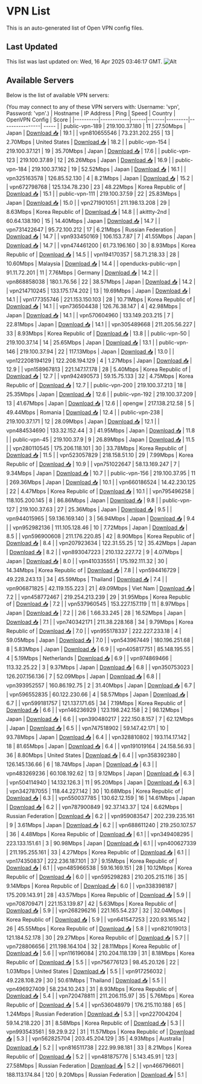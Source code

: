 # VPN List

This is an auto-generated list of Open VPN config files.

## Last Updated

This list was last updated on: Wed, 16 Apr 2025 03:46:17 GMT.
![Alt](https://repobeats.axiom.co/api/embed/186b98318ef1479477931607c1ad7d823f12451f.svg "Repobeats analytics image")

## Available Servers

Below is the list of available VPN servers:

(You may connect to any of these VPN servers with: Username: 'vpn', Password: 'vpn'.)
| Hostname | IP Address | Ping | Speed | Country | OpenVPN Config | Score |
|----------|------------|------|-------|---------|----------------| ----- |
| public-vpn-189 | 219.100.37.180 | 11 | 27.50Mbps | Japan | [Download 📥](./configs/server_0_JP.ovpn) | 19.1 |
| vpn810655546 | 73.231.202.255 | 13 | 2.70Mbps | United States | [Download 📥](./configs/server_1_US.ovpn) | 18.2 |
| public-vpn-154 | 219.100.37.121 | 19 | 35.70Mbps | Japan | [Download 📥](./configs/server_2_JP.ovpn) | 17.6 |
| public-vpn-123 | 219.100.37.89 | 12 | 26.26Mbps | Japan | [Download 📥](./configs/server_3_JP.ovpn) | 16.9 |
| public-vpn-184 | 219.100.37.162 | 19 | 52.52Mbps | Japan | [Download 📥](./configs/server_4_JP.ovpn) | 16.1 |
| vpn325163578 | 126.85.52.130 | 4 | 8.21Mbps | Japan | [Download 📥](./configs/server_5_JP.ovpn) | 15.2 |
| vpn672798768 | 125.134.78.230 | 23 | 48.22Mbps | Korea Republic of | [Download 📥](./configs/server_6_KR.ovpn) | 15.1 |
| public-vpn-111 | 219.100.37.59 | 22 | 25.83Mbps | Japan | [Download 📥](./configs/server_7_JP.ovpn) | 15.0 |
| vpn271901051 | 211.198.13.208 | 29 | 8.63Mbps | Korea Republic of | [Download 📥](./configs/server_8_KR.ovpn) | 14.8 |
| akittty-2nd | 60.64.138.190 | 15 | 14.40Mbps | Japan | [Download 📥](./configs/server_9_JP.ovpn) | 14.7 |
| vpn731422647 | 95.72.100.212 | 17 | 6.21Mbps | Russian Federation | [Download 📥](./configs/server_10_RU.ovpn) | 14.7 |
| vpn933450169 | 106.153.7.87 | 7 | 41.55Mbps | Japan | [Download 📥](./configs/server_11_JP.ovpn) | 14.7 |
| vpn474461200 | 61.73.196.160 | 30 | 8.93Mbps | Korea Republic of | [Download 📥](./configs/server_12_KR.ovpn) | 14.5 |
| vpn194170357 | 58.71.218.33 | 28 | 10.60Mbps | Malaysia | [Download 📥](./configs/server_13_MY.ovpn) | 14.4 |
| openducks-public-vpn | 91.11.72.201 | 11 | 7.76Mbps | Germany | [Download 📥](./configs/server_14_DE.ovpn) | 14.2 |
| vpn868858038 | 180.1.76.56 | 22 | 38.57Mbps | Japan | [Download 📥](./configs/server_15_JP.ovpn) | 14.2 |
| vpn214710245 | 133.175.174.202 | 13 | 19.69Mbps | Japan | [Download 📥](./configs/server_16_JP.ovpn) | 14.1 |
| vpn177355746 | 221.153.150.103 | 28 | 10.71Mbps | Korea Republic of | [Download 📥](./configs/server_17_KR.ovpn) | 14.1 |
| vpn736504438 | 126.76.38.147 | 4 | 42.98Mbps | Japan | [Download 📥](./configs/server_18_JP.ovpn) | 14.1 |
| vpn570604960 | 133.149.203.215 | 7 | 22.81Mbps | Japan | [Download 📥](./configs/server_19_JP.ovpn) | 14.1 |
| vpn305489668 | 211.205.56.227 | 33 | 8.93Mbps | Korea Republic of | [Download 📥](./configs/server_20_KR.ovpn) | 13.8 |
| public-vpn-50 | 219.100.37.14 | 14 | 25.65Mbps | Japan | [Download 📥](./configs/server_21_JP.ovpn) | 13.1 |
| public-vpn-146 | 219.100.37.94 | 22 | 117.13Mbps | Japan | [Download 📥](./configs/server_22_JP.ovpn) | 13.0 |
| vpn122208194129 | 122.208.194.129 | 4 | 1.27Mbps | Japan | [Download 📥](./configs/server_23_JP.ovpn) | 12.9 |
| vpn158967813 | 221.147.17.178 | 28 | 5.40Mbps | Korea Republic of | [Download 📥](./configs/server_24_KR.ovpn) | 12.7 |
| vpn942490573 | 59.15.75.133 | 32 | 4.75Mbps | Korea Republic of | [Download 📥](./configs/server_25_KR.ovpn) | 12.7 |
| public-vpn-200 | 219.100.37.213 | 18 | 25.35Mbps | Japan | [Download 📥](./configs/server_26_JP.ovpn) | 12.6 |
| public-vpn-192 | 219.100.37.209 | 13 | 41.67Mbps | Japan | [Download 📥](./configs/server_27_JP.ovpn) | 12.6 |
| opengw | 217.138.212.58 | 5 | 49.44Mbps | Romania | [Download 📥](./configs/server_28_RO.ovpn) | 12.4 |
| public-vpn-238 | 219.100.37.171 | 12 | 28.09Mbps | Japan | [Download 📥](./configs/server_29_JP.ovpn) | 12.1 |
| vpn484534690 | 133.32.152.44 | 3 | 41.95Mbps | Japan | [Download 📥](./configs/server_30_JP.ovpn) | 11.8 |
| public-vpn-45 | 219.100.37.9 | 9 | 26.89Mbps | Japan | [Download 📥](./configs/server_31_JP.ovpn) | 11.5 |
| vpn280110545 | 175.206.118.101 | 30 | 33.78Mbps | Korea Republic of | [Download 📥](./configs/server_32_KR.ovpn) | 11.5 |
| vpn523057829 | 218.158.51.10 | 29 | 7.99Mbps | Korea Republic of | [Download 📥](./configs/server_33_KR.ovpn) | 10.9 |
| vpn751022647 | 58.13.169.247 | 7 | 9.34Mbps | Japan | [Download 📥](./configs/server_34_JP.ovpn) | 10.7 |
| public-vpn-156 | 219.100.37.95 | 11 | 269.36Mbps | Japan | [Download 📥](./configs/server_35_JP.ovpn) | 10.1 |
| vpn660186524 | 14.42.230.125 | 22 | 4.47Mbps | Korea Republic of | [Download 📥](./configs/server_36_KR.ovpn) | 10.1 |
| vpn795496258 | 118.105.200.145 | 8 | 86.86Mbps | Japan | [Download 📥](./configs/server_37_JP.ovpn) | 9.8 |
| public-vpn-127 | 219.100.37.63 | 27 | 25.36Mbps | Japan | [Download 📥](./configs/server_38_JP.ovpn) | 9.5 |
| vpn944015965 | 59.136.169.140 | 3 | 56.94Mbps | Japan | [Download 📥](./configs/server_39_JP.ovpn) | 9.4 |
| vpn952982136 | 111.105.128.46 | 10 | 7.72Mbps | Japan | [Download 📥](./configs/server_40_JP.ovpn) | 8.5 |
| vpn596900608 | 211.176.220.85 | 42 | 8.90Mbps | Korea Republic of | [Download 📥](./configs/server_41_KR.ovpn) | 8.4 |
| vpn207923634 | 122.31.55.25 | 12 | 35.42Mbps | Japan | [Download 📥](./configs/server_42_JP.ovpn) | 8.2 |
| vpn893047223 | 210.132.227.72 | 9 | 4.07Mbps | Japan | [Download 📥](./configs/server_43_JP.ovpn) | 8.0 |
| vpn410335551 | 175.192.111.32 | 30 | 14.34Mbps | Korea Republic of | [Download 📥](./configs/server_44_KR.ovpn) | 7.8 |
| vpn594416729 | 49.228.243.13 | 34 | 45.59Mbps | Thailand | [Download 📥](./configs/server_45_TH.ovpn) | 7.4 |
| vpn906871825 | 42.119.155.223 | 21 | 49.09Mbps | Viet Nam | [Download 📥](./configs/server_46_VN.ovpn) | 7.2 |
| vpn458772467 | 219.254.213.239 | 29 | 31.95Mbps | Korea Republic of | [Download 📥](./configs/server_47_KR.ovpn) | 7.2 |
| vpn537960545 | 153.227.157.119 | 11 | 8.97Mbps | Japan | [Download 📥](./configs/server_48_JP.ovpn) | 7.2 |
| 2i6 | 1.66.33.245 | 28 | 16.52Mbps | Japan | [Download 📥](./configs/server_49_JP.ovpn) | 7.1 |
| vpn740342171 | 211.38.228.168 | 34 | 9.79Mbps | Korea Republic of | [Download 📥](./configs/server_50_KR.ovpn) | 7.0 |
| vpn955178337 | 222.227.233.18 | 4 | 59.05Mbps | Japan | [Download 📥](./configs/server_51_JP.ovpn) | 7.0 |
| vpn543967449 | 180.196.251.68 | 8 | 5.83Mbps | Japan | [Download 📥](./configs/server_52_JP.ovpn) | 6.9 |
| vpn405817751 | 85.148.195.55 | 4 | 5.19Mbps | Netherlands | [Download 📥](./configs/server_53_NL.ovpn) | 6.9 |
| vpn974869466 | 113.32.25.22 | 3 | 9.37Mbps | Japan | [Download 📥](./configs/server_54_JP.ovpn) | 6.8 |
| vpn350753023 | 126.207.156.136 | 7 | 52.09Mbps | Japan | [Download 📥](./configs/server_55_JP.ovpn) | 6.8 |
| vpn393952557 | 160.86.192.75 | 2 | 31.40Mbps | Japan | [Download 📥](./configs/server_56_JP.ovpn) | 6.7 |
| vpn596552835 | 60.122.230.66 | 4 | 58.57Mbps | Japan | [Download 📥](./configs/server_57_JP.ovpn) | 6.7 |
| vpn599181757 | 121.137.171.65 | 34 | 7.19Mbps | Korea Republic of | [Download 📥](./configs/server_58_KR.ovpn) | 6.6 |
| vpn146236929 | 123.198.242.158 | 2 | 98.12Mbps | Japan | [Download 📥](./configs/server_59_JP.ovpn) | 6.6 |
| vpn390480217 | 222.150.8.157 | 7 | 62.12Mbps | Japan | [Download 📥](./configs/server_60_JP.ovpn) | 6.5 |
| vpn747518902 | 59.147.42.171 | 10 | 93.78Mbps | Japan | [Download 📥](./configs/server_61_JP.ovpn) | 6.4 |
| vpn328810802 | 193.114.17.142 | 18 | 81.65Mbps | Japan | [Download 📥](./configs/server_62_JP.ovpn) | 6.4 |
| vpn191019164 | 24.158.56.93 | 36 | 8.80Mbps | United States | [Download 📥](./configs/server_63_US.ovpn) | 6.4 |
| vpn358392380 | 126.145.136.66 | 6 | 18.74Mbps | Japan | [Download 📥](./configs/server_64_JP.ovpn) | 6.3 |
| vpn483269236 | 60.108.192.62 | 13 | 9.12Mbps | Japan | [Download 📥](./configs/server_65_JP.ovpn) | 6.3 |
| vpn504114940 | 14.132.126.3 | 11 | 95.20Mbps | Japan | [Download 📥](./configs/server_66_JP.ovpn) | 6.3 |
| vpn342787055 | 118.44.227.142 | 30 | 10.68Mbps | Korea Republic of | [Download 📥](./configs/server_67_KR.ovpn) | 6.3 |
| vpn550037785 | 130.62.12.159 | 16 | 14.61Mbps | Japan | [Download 📥](./configs/server_68_JP.ovpn) | 6.2 |
| vpn787900849 | 92.37.143.37 | 124 | 6.62Mbps | Russian Federation | [Download 📥](./configs/server_69_RU.ovpn) | 6.2 |
| vpn959083547 | 202.239.235.161 | 9 | 3.61Mbps | Japan | [Download 📥](./configs/server_70_JP.ovpn) | 6.2 |
| vpn688611240 | 219.250.107.57 | 36 | 4.48Mbps | Korea Republic of | [Download 📥](./configs/server_71_KR.ovpn) | 6.1 |
| vpn349408295 | 223.133.151.61 | 3 | 90.98Mbps | Japan | [Download 📥](./configs/server_72_JP.ovpn) | 6.1 |
| vpn400627339 | 211.195.255.161 | 33 | 4.27Mbps | Korea Republic of | [Download 📥](./configs/server_73_KR.ovpn) | 6.1 |
| vpn174350837 | 222.236.187.101 | 37 | 9.15Mbps | Korea Republic of | [Download 📥](./configs/server_74_KR.ovpn) | 6.1 |
| vpn485966538 | 59.16.169.151 | 28 | 10.12Mbps | Korea Republic of | [Download 📥](./configs/server_75_KR.ovpn) | 6.0 |
| vpn595298283 | 210.205.215.116 | 35 | 9.14Mbps | Korea Republic of | [Download 📥](./configs/server_76_KR.ovpn) | 6.0 |
| vpn338398187 | 175.209.143.91 | 28 | 43.57Mbps | Korea Republic of | [Download 📥](./configs/server_77_KR.ovpn) | 5.9 |
| vpn708709471 | 221.153.139.87 | 42 | 5.63Mbps | Korea Republic of | [Download 📥](./configs/server_78_KR.ovpn) | 5.9 |
| vpn268296216 | 221.165.54.237 | 32 | 32.04Mbps | Korea Republic of | [Download 📥](./configs/server_79_KR.ovpn) | 5.9 |
| vpn641547253 | 220.93.165.142 | 26 | 45.55Mbps | Korea Republic of | [Download 📥](./configs/server_80_KR.ovpn) | 5.8 |
| vpn821019013 | 121.184.52.178 | 30 | 29.27Mbps | Korea Republic of | [Download 📥](./configs/server_81_KR.ovpn) | 5.7 |
| vpn728806656 | 211.198.164.104 | 32 | 28.11Mbps | Korea Republic of | [Download 📥](./configs/server_82_KR.ovpn) | 5.6 |
| vpn116196084 | 210.204.118.139 | 31 | 8.18Mbps | Korea Republic of | [Download 📥](./configs/server_83_KR.ovpn) | 5.5 |
| vpn756776123 | 98.45.20.126 | 22 | 1.03Mbps | United States | [Download 📥](./configs/server_84_US.ovpn) | 5.5 |
| vpn917256032 | 49.228.108.29 | 30 | 50.61Mbps | Thailand | [Download 📥](./configs/server_85_TH.ovpn) | 5.5 |
| vpn496927409 | 58.234.10.243 | 31 | 8.93Mbps | Korea Republic of | [Download 📥](./configs/server_86_KR.ovpn) | 5.4 |
| vpn720478811 | 211.206.115.97 | 35 | 5.76Mbps | Korea Republic of | [Download 📥](./configs/server_87_KR.ovpn) | 5.4 |
| vpn536048979 | 176.215.110.188 | 65 | 1.24Mbps | Russian Federation | [Download 📥](./configs/server_88_RU.ovpn) | 5.3 |
| vpn227004204 | 59.14.218.220 | 31 | 8.58Mbps | Korea Republic of | [Download 📥](./configs/server_89_KR.ovpn) | 5.3 |
| vpn993543561 | 59.29.9.22 | 31 | 11.57Mbps | Korea Republic of | [Download 📥](./configs/server_90_KR.ovpn) | 5.3 |
| vpn562825704 | 203.45.204.129 | 35 | 4.93Mbps | Australia | [Download 📥](./configs/server_91_AU.ovpn) | 5.2 |
| vpn816511738 | 222.99.98.181 | 33 | 8.21Mbps | Korea Republic of | [Download 📥](./configs/server_92_KR.ovpn) | 5.2 |
| vpn481875776 | 5.143.45.91 | 123 | 27.58Mbps | Russian Federation | [Download 📥](./configs/server_93_RU.ovpn) | 5.2 |
| vpn466796601 | 188.113.174.84 | 120 | 9.20Mbps | Russian Federation | [Download 📥](./configs/server_94_RU.ovpn) | 5.1 |

